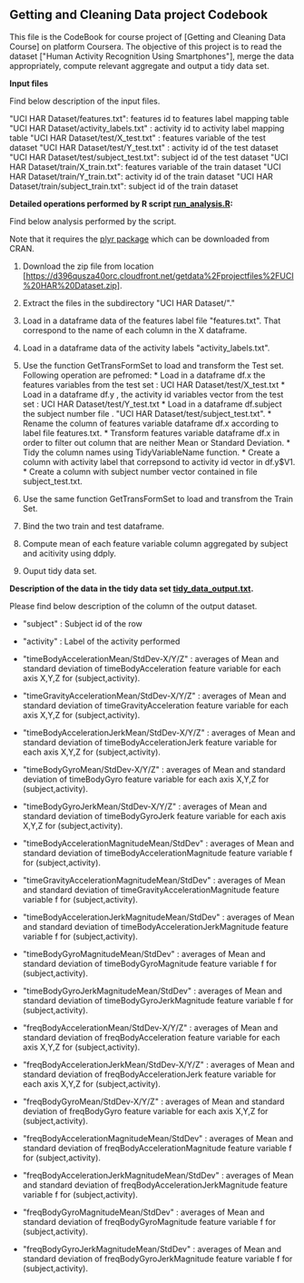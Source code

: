 ## Getting and Cleaning Data project Codebook

This file is the CodeBook for course project of [Getting and Cleaning Data Course] on platform Coursera. The objective of this project is to read the dataset  ["Human Activity Recognition Using Smartphones"], merge the data appropriately, compute relevant aggregate and output a tidy data set.

**Input files**

Find below description of the input files.

"UCI HAR Dataset/features.txt": features id to features label mapping table
"UCI HAR Dataset/activity_labels.txt" : activity id to activity label mapping table
"UCI HAR Dataset/test/X_test.txt" : features variable of the test dataset
"UCI HAR Dataset/test/Y_test.txt" : activity id of the test dataset
"UCI HAR Dataset/test/subject_test.txt": subject id of the test dataset
"UCI HAR Dataset/train/X_train.txt": features variable of the train dataset
"UCI HAR Dataset/train/Y_train.txt": activity id of the train dataset
"UCI HAR Dataset/train/subject_train.txt": subject id of the train dataset

**Detailed operations performed by R script [run_analysis.R](run_analysis.R):**

Find below analysis performed by the script.

Note that it requires the [plyr package](https://cran.r-project.org/web/packages/plyr/index.html) which can be downloaded from CRAN.

1. Download the zip file from location [https://d396qusza40orc.cloudfront.net/getdata%2Fprojectfiles%2FUCI%20HAR%20Dataset.zip].
2. Extract the files in the subdirectory "UCI HAR Dataset/"."

3. Load in a dataframe data of the features label file "features.txt". That correspond to the name of each column in the X dataframe.

4. Load in a dataframe data of the activity labels "activity_labels.txt".  

3. Use the function GetTransFormSet to load and transform the Test set. Following operation are pefromed:
        * Load in a dataframe df.x the features variables from the test set : UCI HAR Dataset/test/X_test.txt
        * Load in a dataframe df.y , the activity id variables vector from the test set : UCI HAR Dataset/test/Y_test.txt
        * Load in a dataframe df.subject the subject number file . "UCI HAR Dataset/test/subject_test.txt".
        * Rename the column of features variable dataframe df.x according to label file features.txt.
        * Transform features variable dataframe df.x in order to filter out column that are neither Mean or Standard Deviation.
        * Tidy the column names using TidyVariableName function.
        * Create a column with activity label that correpsond to activity id vector in df.y$V1.
        * Create a column with subject number vector contained in file subject_test.txt.
        
4. Use the same function GetTransFormSet to load and transfrom the Train Set.

5. Bind the two train and test dataframe.

6. Compute mean of each feature variable column aggregated by subject and acitivity using ddply.

7. Ouput tidy data set.


**Description of the data in the tidy data set [tidy_data_output.txt](tidy_data_output.txt).**

Please find below description of the column of the output dataset.

- "subject" : Subject id of the row

- "activity" : Label of the activity performed

- "timeBodyAccelerationMean/StdDev-X/Y/Z" : averages of Mean and standard deviation of timeBodyAcceleration feature variable for each axis X,Y,Z for (subject,activity).

- "timeGravityAccelerationMean/StdDev-X/Y/Z"  : averages of Mean and standard deviation of timeGravityAcceleration feature variable for each axis X,Y,Z for (subject,activity).

- "timeBodyAccelerationJerkMean/StdDev-X/Y/Z" : averages of Mean and standard deviation of timeBodyAccelerationJerk feature variable for each axis X,Y,Z for (subject,activity).

- "timeBodyGyroMean/StdDev-X/Y/Z" : averages of Mean and standard deviation of timeBodyGyro feature variable for each axis X,Y,Z for (subject,activity).

- "timeBodyGyroJerkMean/StdDev-X/Y/Z" : averages of Mean and standard deviation of timeBodyGyroJerk feature variable for each axis X,Y,Z for (subject,activity).

- "timeBodyAccelerationMagnitudeMean/StdDev" : averages of Mean and standard deviation of timeBodyAccelerationMagnitude feature variable f for (subject,activity).

- "timeGravityAccelerationMagnitudeMean/StdDev" : averages of Mean and standard deviation of timeGravityAccelerationMagnitude feature variable f for (subject,activity). 

- "timeBodyAccelerationJerkMagnitudeMean/StdDev" : averages of Mean and standard deviation of timeBodyAccelerationJerkMagnitude feature variable f for (subject,activity). 

- "timeBodyGyroMagnitudeMean/StdDev" : averages of Mean and standard deviation of timeBodyGyroMagnitude feature variable f for (subject,activity). 

- "timeBodyGyroJerkMagnitudeMean/StdDev" : averages of Mean and standard deviation of timeBodyGyroJerkMagnitude feature variable f for (subject,activity). 

- "freqBodyAccelerationMean/StdDev-X/Y/Z" : averages of Mean and standard deviation of freqBodyAcceleration feature variable for each axis X,Y,Z for (subject,activity).

- "freqBodyAccelerationJerkMean/StdDev-X/Y/Z" : averages of Mean and standard deviation of freqBodyAccelerationJerk feature variable for each axis X,Y,Z for (subject,activity).

- "freqBodyGyroMean/StdDev-X/Y/Z" : averages of Mean and standard deviation of freqBodyGyro feature variable for each axis X,Y,Z for (subject,activity).

- "freqBodyAccelerationMagnitudeMean/StdDev" : averages of Mean and standard deviation of freqBodyAccelerationMagnitude feature variable f for (subject,activity).

- "freqBodyAccelerationJerkMagnitudeMean/StdDev" : averages of Mean and standard deviation of freqBodyAccelerationJerkMagnitude feature variable f for (subject,activity).

- "freqBodyGyroMagnitudeMean/StdDev"  : averages of Mean and standard deviation of freqBodyGyroMagnitude feature variable f for (subject,activity).

- "freqBodyGyroJerkMagnitudeMean/StdDev"  : averages of Mean and standard deviation of freqBodyGyroJerkMagnitude feature variable f for (subject,activity).


